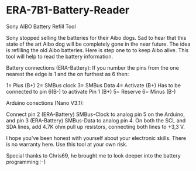 # ERA-7B1-Battery-Reader
Sony AIBO Battery Refill Tool

Sony stopped selling the batteries for their Aibo dogs. Sad to hear that this state of the art Aibo dog will be completely gone in the near future. The idea is refilling the old Aibo batteries. Here is step one to to keep Aibo alive. This tool will help to read the battery information. 


Battery connections (ERA-Battery):
If you number the pins from the one nearest the edge is 1 and the on furthest as 6 then:

1= Plus (B+)
2= SMBus clock
3= SMBus Data
4= Activate (B+) Has to be connected to pin 6(B-) to activate Pin 1 (B+)
5= Reserve
6= Minus (B-)

Arduino conections (Nano V3.1):

Connect pin 2 (ERA-Battery) SMBus-Clock to analog pin 5 on the Arduino, and pin 3 (ERA-Battery) SMBus-Data to analog pin 4. 
On both the SCL and SDA lines, add 4.7K ohm pull up resistors, connecting both lines to +3,3 V.

I hope you've been honest with yourself about your electronic skills. There is no warranty here. Use this tool at your own risk.

Special thanks to Chris69, he brought me to look deeper into the battery programming :-)
